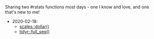 Sharing two #rstats functions most days - one I know and love, and one that's new to me!

* 2020-02-18:
    * [scales::dollar()](https://github.com/sharlagelfand/twofunctionsmostdays/tree/master/2020-02-18#scalesdollar---i-know-this-one)
    * [tidyr::full_seq()](https://github.com/sharlagelfand/twofunctionsmostdays/tree/master/2020-02-18#tidyrfull_seq---new-to-me)

